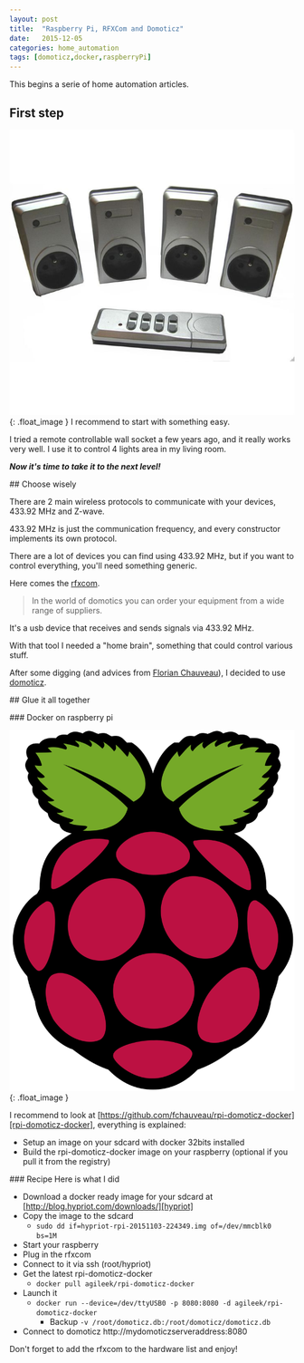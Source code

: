 ```yaml
---
layout: post
title:  "Raspberry Pi, RFXCom and Domoticz"
date:   2015-12-05
categories: home_automation
tags: [domoticz,docker,raspberryPi]
---
```


This begins a serie of home automation articles.


## First step
![phenix][phenix]{: .float_image }
I recommend to start with something easy.

I tried a remote controllable wall socket a few years ago, and it really works very well. I use it to control 4 lights area in my living room.


***Now it's time to take it to the next level!***

## Choose wisely

There are 2 main wireless protocols to communicate with your devices, 433.92 MHz and Z-wave.

433.92 MHz is just the communication frequency, and every constructor implements its own protocol.

There are a lot of devices you can find using 433.92 MHz, but if you want to control everything, you'll need something generic.

Here comes the [rfxcom][rfxcom].

> In the world of domotics you can order your equipment from a wide range of suppliers.

It's a usb device that receives and sends signals via 433.92 MHz.

With that tool I needed a "home brain", something that could control various stuff.

After some digging (and advices from [Florian Chauveau][nanak]), I decided to use [domoticz][domoticz].

## Glue it all together

### Docker on raspberry pi

![raspberrypi][raspberrypi]{: .float_image }

I recommend to look at [https://github.com/fchauveau/rpi-domoticz-docker][rpi-domoticz-docker], everything is explained:

- Setup an image on your sdcard with docker 32bits installed
- Build the rpi-domoticz-docker image on your raspberry (optional if you pull it from the registry)

### Recipe
Here is what I did

- Download a docker ready image for your sdcard at [http://blog.hypriot.com/downloads/][hypriot]
- Copy the image to the sdcard
  - ```sudo dd if=hypriot-rpi-20151103-224349.img of=/dev/mmcblk0 bs=1M```
- Start your raspberry
- Plug in the rfxcom
- Connect to it via ssh (root/hypriot)
- Get the latest rpi-domoticz-docker
  - ```docker pull agileek/rpi-domoticz-docker```
- Launch it
  - ```docker run --device=/dev/ttyUSB0 -p 8080:8080 -d agileek/rpi-domoticz-docker```
	  - Backup ```-v /root/domoticz.db:/root/domoticz/domoticz.db```
- Connect to domoticz http://mydomoticzserveraddress:8080

Don't forget to add the rfxcom to the hardware list and enjoy!

[phenix]: /images/posts/home_automation/yc-4000s.jpg
[rfxcom]: http://www.rfxcom.com/en_GB
[nanak]: https://twitter.com/florianchauveau
[domoticz]: https://domoticz.com/
[raspberrypi]: /images/posts/home_automation/raspberry_pi_logo.svg
[rpi-domoticz-docker]: https://github.com/fchauveau/rpi-domoticz-docker
[hypriot]: http://blog.hypriot.com/downloads/
